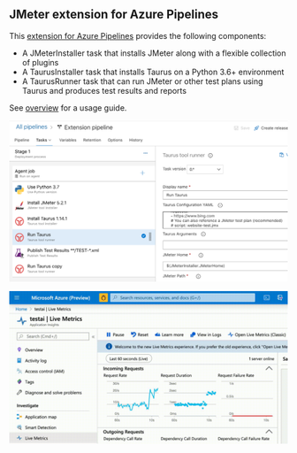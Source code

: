 ## JMeter extension for Azure Pipelines

This [extension for Azure Pipelines](https://marketplace.visualstudio.com/items?itemName=AlexandreGattiker.jmeter-tasks) provides the following components:
- A JMeterInstaller task that installs JMeter along with a flexible collection of plugins
- A TaurusInstaller task that installs Taurus on a Python 3.6+ environment
- A TaurusRunner task that can run JMeter or other test plans using Taurus and produces test results and reports

See [overview](overview.md) for a usage guide.

![JMeter Azure DevOps pipeline](images/pipeline.png)

![JMeter live metrics](images/azure-application-insights-live-metrics.png)

